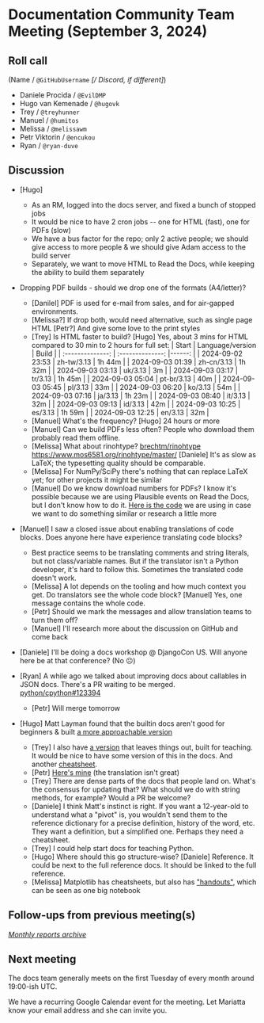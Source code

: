 # Documentation Community Team Meeting (September 3, 2024)


## Roll call

(Name / `@GitHubUsername` *[/ Discord, if different]*)

- Daniele Procida / `@EvilDMP`
- Hugo van Kemenade / `@hugovk`
- Trey / `@treyhunner`
- Manuel / `@humitos`
- Melissa / `@melissawm`
- Petr Viktorin / `@encukou`
- Ryan / `@ryan-duve`

## Discussion

- [Hugo]
  - As an RM, logged into the docs server, and fixed a bunch of stopped jobs
  - It would be nice to have 2 cron jobs -- one for HTML (fast), one for PDFs (slow)
  - We have a bus factor for the repo; only 2 active people; we should give access to more people & we should give Adam access to the build server
  - Separately, we want to move HTML to Read the Docs, while keeping the ability to build them separately

- Dropping PDF builds - should we drop one of the formats (A4/letter)?
  - [Danilel] PDF is used for e-mail from sales, and for air-gapped environments.
  - [Melissa?] If drop both, would need alternative, such as single page HTML [Petr?] And give some love to the print styles
  - [Trey] Is HTML faster to build? [Hugo] Yes, about 3 mins for HTML compared to 30 min to 2 hours for full set:
    |      Start       | Language/version |  Build |
    | :--------------: | :--------------: |------: |
    | 2024-09-02 23:53 |    zh-tw/3.13    | 1h 44m |
    | 2024-09-03 01:39 |    zh-cn/3.13    | 1h 32m |
    | 2024-09-03 03:13 |     uk/3.13      |     3m |
    | 2024-09-03 03:17 |     tr/3.13      | 1h 45m |
    | 2024-09-03 05:04 |    pt-br/3.13    |    40m |
    | 2024-09-03 05:45 |     pl/3.13      |    33m |
    | 2024-09-03 06:20 |     ko/3.13      |    54m |
    | 2024-09-03 07:16 |     ja/3.13      | 1h 23m |
    | 2024-09-03 08:40 |     it/3.13      |    32m |
    | 2024-09-03 09:13 |     id/3.13      |    42m |
    | 2024-09-03 10:25 |     es/3.13      | 1h 59m |
    | 2024-09-03 12:25 |     en/3.13      |    32m |
  - [Manuel] What's the frequency? [Hugo] 24 hours or more
  - [Manuel] Can we build PDFs less often? People who download them probably read them offline.
  - [Melissa] What about rinohtype? [brechtm/rinohtype](https://github.com/brechtm/rinohtype) <https://www.mos6581.org/rinohtype/master/> [Daniele] It's as slow as LaTeX; the typesetting quality should be comparable.
  - [Melissa] For NumPy/SciPy there's nothing that can replace LaTeX yet; for other projects it might be similar
  - [Manuel] Do we know download numbers for PDFs? I know it's possible because we are using Plausible events on Read the Docs, but I don't know how to do it. [Here is the code](https://github.com/readthedocs/website/blob/a8af8dedf1fa988f2f35002eea88cfb84c79419f/src/js/site.js#L136) we are using in case we want to do something similar or research a little more
- [Manuel] I saw a closed issue about enabling translations of code blocks. Does anyone here have experience translating code blocks?
  - Best practice seems to be translating comments and string literals, but not class/variable names. But if the translator isn't a Python developer, it's hard to follow this. Sometimes the translated code doesn't work.
  - [Melissa] A lot depends on the tooling and how much context you get. Do translators see the whole code block? [Manuel] Yes, one message contains the whole code.
  - [Petr] Should we mark the messages and allow translation teams to turn them off?
  - [Manuel] I'll research more about the discussion on GitHub and come back

- [Daniele] I'll be doing a docs workshop @ DjangoCon US. Will anyone here be at that conference? (No ☹)

- [Ryan] A while ago we talked about improving docs about callables in JSON docs. There's a PR waiting to be merged. [python/cpython#123394](https://github.com/python/cpython/pull/123394)
  - [Petr] Will merge tomorrow

- [Hugo] Matt Layman found that the builtin docs aren't good for beginners & built [a more approachable version](https://www.mattlayman.com/blog/2024/layman-guide-python-built-in-functions/)
  - [Trey] I also have [a version](https://pym.dev/built-in-functions-in-python/) that leaves things out, built for teaching. It would be nice to have some version of this in the docs. And another [cheatsheet](https://pym.dev/string-methods/).
  - [Petr] [Here's mine](https://github.com/pyvec/cheatsheets/blob/master/strings/strings-en.pdf) (the translation isn't great)
  - [Trey] There are dense parts of the docs that people land on. What's the consensus for updating that? What should we do with string methods, for example? Would a PR be welcome?
  - [Daniele] I think Matt's instinct is right. If you want a 12-year-old to understand what a "pivot" is, you wouldn't send them to the reference dictionary for a precise definition, history of the word, etc. They want a definition, but a simplified one. Perhaps they need a cheatsheet.
  - [Trey] I could help start docs for teaching Python.
  - [Hugo] Where should this go structure-wise? [Daniele] Reference. It could be next to the full reference docs. It should be linked to the full reference.
  - [Melissa] Matplotlib has cheatsheets, but also has ["handouts"](https://matplotlib.org/cheatsheets/_images/handout-beginner.png), which can be seen as one big notebook

## Follow-ups from previous meeting(s)

*[Monthly reports archive](https://docs-community.readthedocs.io/en/latest/monthly-meeting/index.html)*

## Next meeting

The docs team generally meets on the first Tuesday of every month around 19:00-ish UTC.

We have a recurring Google Calendar event for the meeting.
Let Mariatta know your email address and she can invite you.
